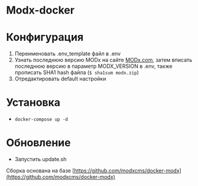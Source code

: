 # Modx-docker

# Конфигурация

1. Переименовать .env_template файл в .env
2. Узнать последнюю версию MODx на сайте [MODx.com](https://modx.com/download), затем вписать последнюю версию в параметр MODX_VERSION в .env, также прописать SHA1 hash файла (`$ sha1sum modx.zip`)
3. Отредактировать default настройки
   
#  Установка
- `docker-compose up -d`

# Обновление 
- Запустить update.sh 

Сборка основана на базе [https://github.com/modxcms/docker-modx](https://github.com/modxcms/docker-modx)
